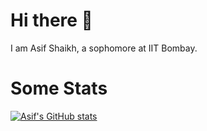 # Hi there 👋
I am Asif Shaikh, a sophomore at IIT Bombay.

# Some Stats
[![Asif's GitHub stats](https://github-readme-stats.vercel.app/api?username=ASi-F&show_icons=true&theme=dracula)](https://github.com/anuraghazra/github-readme-stats)

<!--
[![Top Langs](https://github-readme-stats.vercel.app/api/top-langs/?username=ASi-F&layout=compact)](https://github.com/anuraghazra/github-readme-stats)


**ASi-F/ASi-F** is a ✨ _special_ ✨ repository because its `README.md` (this file) appears on your GitHub profile.

Here are some ideas to get you started:

- 🔭 I’m currently working on ...
- 🌱 I’m currently learning ...
- 👯 I’m looking to collaborate on ...
- 🤔 I’m looking for help with ...
- 💬 Ask me about ...
- 📫 How to reach me: ...
- 😄 Pronouns: ...
- ⚡ Fun fact: ...
-->
